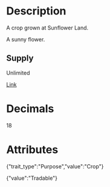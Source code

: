 # Description

A crop grown at Sunflower Land.

A sunny flower.

## Supply

Unlimited

[Link](https://docs.sunflower-land.com/player-guides/crop-farming)

# Decimals

18

# Attributes

{"trait_type":"Purpose","value":"Crop"}

{"value":"Tradable"}
